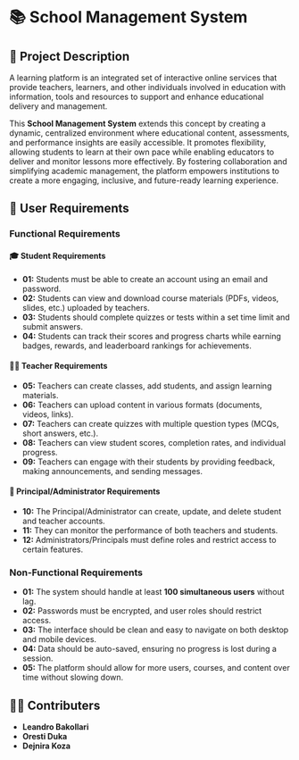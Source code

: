 # 📚 School Management System

## 📝 Project Description  

A learning platform is an integrated set of interactive online services that provide teachers, learners, and other individuals involved  in education with information, tools and resources to support and enhance educational delivery and management. 

This **School Management System** extends this concept by creating a dynamic, centralized environment where educational content, assessments, and performance insights are easily accessible. It promotes flexibility, allowing students to learn at their own pace while enabling educators to deliver and monitor lessons more effectively. By fostering collaboration and simplifying academic management, the platform empowers institutions to create a more engaging, inclusive, and future-ready learning experience.

## 🎯 User Requirements  

### Functional Requirements  

#### 🎓 **Student Requirements**  
- **01:** Students must be able to create an account using an email and password.  
- **02:** Students can view and download course materials (PDFs, videos, slides, etc.) uploaded by teachers.  
- **03:** Students should complete quizzes or tests within a set time limit and submit answers.  
- **04:** Students can track their scores and progress charts while earning badges, rewards, and leaderboard rankings for achievements.  

####  👩‍🏫 **Teacher Requirements**  
- **05:** Teachers can create classes, add students, and assign learning materials.  
- **06:** Teachers can upload content in various formats (documents, videos, links).  
- **07:** Teachers can create quizzes with multiple question types (MCQs, short answers, etc.).  
- **08:** Teachers can view student scores, completion rates, and individual progress.
 - **09:** Teachers can engage with their students by providing feedback, making announcements, and sending messages.


#### 🔧 **Principal/Administrator Requirements**  
- **10:** The Principal/Administrator can create, update, and delete student and teacher accounts.  
- **11:** They can monitor the performance of both teachers and students.   
- **12:** Administrators/Principals must define roles and restrict access to certain features.  

### Non-Functional Requirements  

- **01:** The system should handle at least **100 simultaneous users** without lag.  
- **02:** Passwords must be encrypted, and user roles should restrict access.  
- **03:** The interface should be clean and easy to navigate on both desktop and mobile devices.  
- **04:** Data should be auto-saved, ensuring no progress is lost during a session.  
- **05:** The platform should allow for more users, courses, and content over time without slowing down.


## 👨‍💻 Contributers
- **Leandro Bakollari**
- **Oresti Duka**
- **Dejnira Koza**
